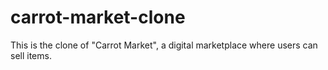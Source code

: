 # carrot-market-clone
This is the clone of "Carrot Market", a digital marketplace where users can sell items.
